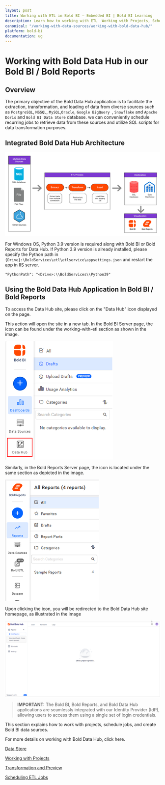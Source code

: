 ```yaml
---
layout: post
title: Working with ETL in Bold BI – Embedded BI | Bold BI Learning
description: Learn how to working with ETL  Working with Projects, Scheduling ETL Jobs and Working with Connectors in Bold BI deployed in your server.
canonical: "/working-with-data-sources/working-with-bold-data-hub/"
platform: bold-bi
documentation: ug
---
```


# Working with Bold Data Hub in our Bold BI / Bold Reports

## Overview

The primary objective of the Bold Data Hub application is to facilitate the extraction, transformation, and loading of data from diverse sources such as ``PostgreSQL``, ``MSSQL``, ``MySQL``,``Oracle``, ``Google BigQuery ``, ``Snowflake`` and ``Apache Doris`` and ``Bold BI Data Store`` database. we can conveniently schedule recurring jobs to retrieve data from these sources and utilize SQL scripts for data transformation purposes.

## Integrated Bold Data Hub Architecture
![Source](/static/assets/working-with-etl/images/archietecture.png)


For Windows OS, Python 3.9 version is required along with Bold BI or Bold Reports  for Data Hub. If Python 3.9 version is already installed, please specify the Python path in ``{Drive}:\BoldServices\etl\etlservice\appsettings.json`` and restart the app in IIS server.

```  
"PythonPath": "<Drive>:\\BoldServices\\Python39" 
```


## Using the Bold Data Hub Application In Bold BI / Bold Reports

To access the Data Hub site, please click on the "Data Hub" icon displayed on the page. 

This action will open the site in a new tab. In the Bold BI Server page, the icon can be found under the working-with-etl section as shown in the image.

![Source](/static/assets/working-with-etl/images/etl_datahub.png)

Similarly, in the Bold Reports Server page, the icon is located under the same section as depicted in the image.

![Source](/static/assets/working-with-etl/images/etl_reports.png)

Upon clicking the icon, you will be redirected to the Bold Data Hub site homepage, as illustrated in the image

![Source](/static/assets/working-with-etl/images/datahub_homepage.png)


> **IMPORTANT:** The Bold BI, Bold Reports, and Bold Data Hub applications are seamlessly integrated with our Identity Provider (IdP), allowing users to access them using a single set of login credentials.


This section explains how to work with projects, schedule jobs, and create Bold BI data sources.

For more details on working with Bold Data Hub, click here.


[Data Store](/working-with-data-sources/working-with-bold-data-hub/data-store/)

[Working with Projects](/working-with-data-sources/working-with-bold-data-hub/working-with-projects/)

[Transformation and Preview](/working-with-data-sources/working-with-bold-data-hub/transformation-preview/)

[Scheduling ETL Jobs](/working-with-data-sources/working-with-bold-data-hub/schedule/)

